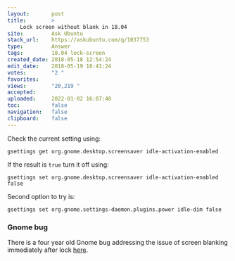 ```yaml
---
layout:       post
title:        >
    Lock screen without blank in 18.04
site:         Ask Ubuntu
stack_url:    https://askubuntu.com/q/1037753
type:         Answer
tags:         18.04 lock-screen
created_date: 2018-05-18 12:54:24
edit_date:    2018-05-19 18:41:24
votes:        "2 "
favorites:    
views:        "20,219 "
accepted:     
uploaded:     2022-01-02 16:07:48
toc:          false
navigation:   false
clipboard:    false
---
```


Check the current setting using:

``` 
gsettings get org.gnome.desktop.screensaver idle-activation-enabled

```

If the result is `true` turn it off using:

``` 
gsettings set org.gnome.desktop.screensaver idle-activation-enabled false

```

Second option to try is:

``` 
gsettings set org.gnome.settings-daemon.plugins.power idle-dim false

```

### Gnome bug

There is a four year old Gnome bug addressing the issue of screen blanking immediately after lock [here](https://bugzilla.gnome.org/show_bug.cgi?id=773645).
